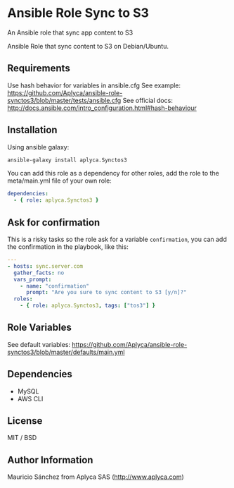 Ansible Role Sync to S3
====================

An Ansible role that sync app content to S3

Ansible Role that sync content to S3 on Debian/Ubuntu.

Requirements
------------

Use hash behavior for variables in ansible.cfg
See example: https://github.com/Aplyca/ansible-role-synctos3/blob/master/tests/ansible.cfg
See official docs: http://docs.ansible.com/intro_configuration.html#hash-behaviour

Installation
------------

Using ansible galaxy:

```bash
ansible-galaxy install aplyca.Synctos3
```
You can add this role as a dependency for other roles, add the role to the meta/main.yml file of your own role:

```yaml
dependencies:
  - { role: aplyca.Synctos3 }
```

Ask for confirmation
--------------------
This is a risky tasks so the role ask for a variable `confirmation`, you can add the confirmation in the playbook, like this: 

```yaml
---
- hosts: sync.server.com
  gather_facts: no
  vars_prompt:
    - name: "confirmation"
      prompt: "Are you sure to sync content to S3 [y/n]?"
  roles:
    - { role: aplyca.Synctos3, tags: ["tos3"] }
```

Role Variables
--------------
See default variables: https://github.com/Aplyca/ansible-role-synctos3/blob/master/defaults/main.yml

Dependencies
------------

- MySQL
- AWS CLI


License
-------

MIT / BSD

Author Information
------------------

Mauricio Sánchez from Aplyca SAS (http://www.aplyca.com)
